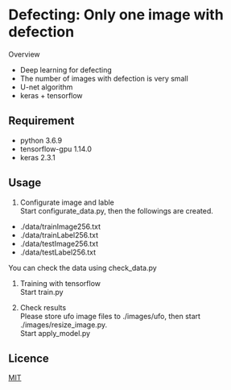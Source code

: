 Defecting: Only one image with defection
====

Overview

- Deep learning for defecting
- The number of images with defection is very small
- U-net algorithm
- keras + tensorflow

## Requirement

- python 3.6.9
- tensorflow-gpu 1.14.0
- keras 2.3.1

## Usage

1. Configurate image and lable  
Start configurate_data.py, then the followings are created.

- ./data/trainImage256.txt
- ./data/trainLabel256.txt
- ./data/testImage256.txt
- ./data/testLabel256.txt

You can check the data using check_data.py

1. Training with tensorflow  
Start train.py

1. Check results  
Please store ufo image files to ./images/ufo, then start ./images/resize_image.py.  
Start apply_model.py

## Licence

[MIT](https://github.com/tcnksm/tool/blob/master/LICENCE)